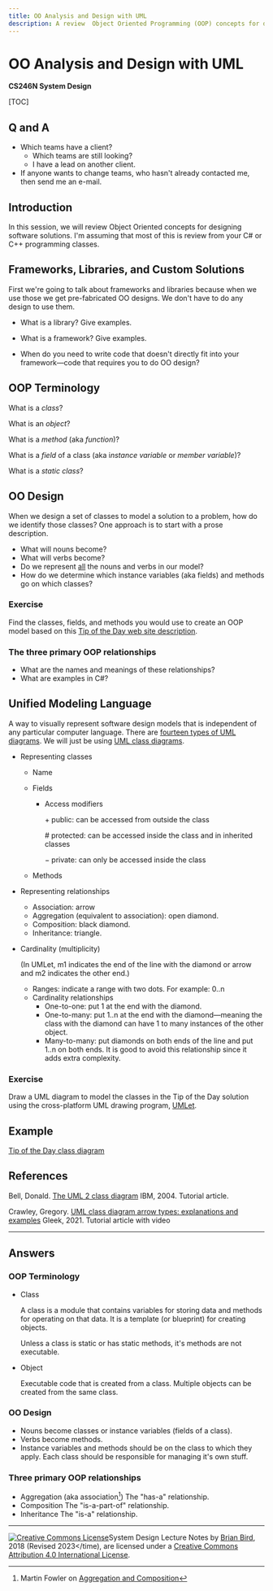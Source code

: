 ```yaml
---
title: OO Analysis and Design with UML
description: A review  Object Oriented Programming (OOP) concepts for designing software solutions.
---
```


# OO Analysis and Design with UML

**CS246N System Design**

[TOC]

## Q and A

- Which teams have a client? 
  - Which teams are still looking?
  - I have a lead on another client.
- If anyone wants to change teams, who hasn't already contacted me, then send me an e-mail.

## Introduction

In this session, we will review Object Oriented concepts for designing software solutions. I'm assuming that most of this is review from your C# or C++ programming classes.

## Frameworks, Libraries, and Custom Solutions

First we're going to talk about frameworks and libraries because when we use those we get pre-fabricated OO designs. We don't have to do any design to use them.

- What is a library? Give examples.

- What is a framework? Give examples.

- When do you need to write code that doesn't directly fit into your framework&mdash;code that requires you to do OO design?

## OOP Terminology

What is a *class*?

What is an *object*?

What is a *method* (aka *function*)?

What is a *field* of a class (aka i*nstance variable* or *member variable*)?

What is a *static class*?

## OO Design

When we design a set of classes to model a solution to a problem, how do we identify those classes? One approach is to start with a prose description.
- What will nouns become?
- What will verbs become?
- Do we represent <u>all</u> the nouns and verbs in our model?
- How do we determine which instance variables (aka fields) and methods go on which classes?

### Exercise

Find the classes, fields, and methods you would use to create an OOP model based on this [Tip of the Day web site description](TipOfTheDayDescription.html).

### The three primary OOP relationships

- What are the names and meanings of these relationships?
- What are examples in C#?



## Unified Modeling Language

A way to visually represent software design models that is independent of any particular computer language. There are [fourteen types of UML diagrams](https://creately.com/blog/diagrams/uml-diagram-types-examples/). We will just be using [UML class diagrams](https://en.wikipedia.org/wiki/Class_diagram).

- Representing classes

  - Name

  - Fields

    - Access modifiers

      &plus; public: can be accessed from outside the class

      &num; protected: can be accessed inside the class and in inherited classes

      &minus; private: can only be accessed inside the class

  - Methods

- Representing relationships

  - Association: arrow
  - Aggregation (equivalent to association): open diamond.
  - Composition: black diamond.
  - Inheritance: triangle.

- 
  Cardinality (multiplicity)
  
  (In UMLet, m1 indicates the end of the line with the diamond or arrow and m2 indicates the other end.)
  
  - Ranges: indicate a range with two dots. For example: 0..n
  - Cardinality relationships
    - One-to-one: put 1 at the end with the diamond.
    - One-to-many: put 1..n at the end with the diamond&mdash;meaning the class with the diamond can have 1 to many instances of the other object.
    - Many-to-many: put diamonds on both ends of the line and put 1..n on both ends. It is good to avoid this relationship since it adds extra complexity.
  
  
  

### Exercise

Draw a UML diagram to model the classes in the Tip of the Day solution using the cross-platform UML drawing program, [UMLet](https://www.umlet.com).



## Example

[Tip of the Day class diagram](Images/TipOfTheDayDomainModel2022.pdf)



## References

Bell, Donald. [The UML 2 class diagram](https://developer.ibm.com/articles/the-class-diagram/) IBM, 2004. Tutorial article.


Crawley, Gregory. [UML class diagram arrow types: explanations and examples](https://www.gleek.io/blog/class-diagram-arrows.html) Gleek, 2021. Tutorial article with video

----



## Answers

### OOP Terminology

- Class


  A class is a module that contains variables for storing data and methods for operating on that data. It is a template (or blueprint) for creating objects. 

  Unless a class is static or has static methods, it's methods are not executable.

- Object

  Executable code that is created from a class. Multiple objects can be created from the same class.

### OO Design

- Nouns become classes or instance variables (fields of a class).
- Verbs become methods.
- Instance variables and methods should be on the class to which they apply. Each class should be responsible for managing it's own stuff. 

### Three primary OOP relationships

- Aggregation (aka association[^1])
  The "has-a" relationship.
- Composition
  The "is-a-part-of" relationship.
- Inheritance
  The "is-a" relationship.



------

 [![Creative Commons License](https://i.creativecommons.org/l/by/4.0/88x31.png)](http://creativecommons.org/licenses/by/4.0/)System Design  Lecture Notes by [Brian Bird](https://profbird.dev), 2018 (Revised <time>2023</time), are licensed under a [Creative Commons Attribution 4.0 International License](http://creativecommons.org/licenses/by/4.0/). 



[^1]: Martin Fowler on [Aggregation and Composition](https://martinfowler.com/bliki/AggregationAndComposition.html)

